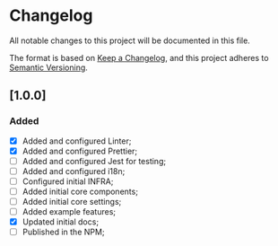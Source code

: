# Changelog

All notable changes to this project will be documented in this file.

The format is based on [Keep a Changelog](https://keepachangelog.com/en/1.0.0/),
and this project adheres to [Semantic Versioning](https://semver.org/spec/v2.0.0.html).


## [1.0.0]
### Added
- [x] Added and configured Linter;
- [x] Added and configured Prettier;
- [ ] Added and configured Jest for testing;
- [ ] Added and configured i18n;
- [ ] Configured initial INFRA;
- [ ] Added initial core components;
- [ ] Added initial core settings;
- [ ] Added example features;
- [x] Updated initial docs;
- [ ] Published in the NPM;
